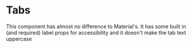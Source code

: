 # Tabs
This component has almost no difference to Material's. It has some built in (and required) label props for
accessibility and it doesn't make the tab text uppercase

<!-- STORY -->

<!-- PROPS -->